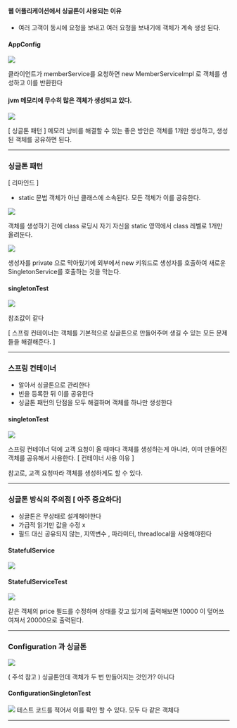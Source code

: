 #### 웹 어플리케이션에서 싱글톤이 사용되는 이유

- 여러 고객이 동시에 요청을 보내고 여러 요청을 보내기에 객체가 계속 생성 된다.
#### AppConfig
![](https://i.imgur.com/uEICwTb.png)

클라이언트가 memberService를 요청하면 new MemberServiceImpl 로 객체를 생성하고 이를 반환한다

#### jvm 메모리에 무수히 많은 객체가 생성되고 있다.
![](https://i.imgur.com/YBaMm9a.png)

[ 싱글톤 패턴 ]
메모리 낭비를 해결할 수 있는 좋은 방안은 객체를 1개만 생성하고, 생성된 객체를 공유하면 된다. 

---
### 싱글톤 패턴

[ 리마인드 ]
- static 문법
객체가 아닌 클래스에 소속된다. 모든 객체가 이를 공유한다.

![](https://i.imgur.com/ThSRElT.png)

객체를 생성하기 전에 class 로딩시 자기 자신을 static 영역에서 class 레벨로 1개만 올려둔다. 

![](https://i.imgur.com/sKLq3M6.png)

생성자를 private 으로 막아뒀기에 외부에서 new 키워드로 생성자를 호출하여 새로운 SingletonService를 호출하는 것을 막는다.

#### singletonTest
![](https://i.imgur.com/fX1o4jP.png)

참조값이 같다

[ 스프링 컨테이너는 객체를 기본적으로 싱글톤으로 만들어주며 생길 수 있는 모든 문제들을 해결해준다. ]

---
### 스프링 컨테이너

- 알아서 싱글톤으로 관리한다
- 빈을 등록한 뒤 이를 공유한다
- 싱글톤 패턴의 단점을 모두 해결하며 객체를 하나만 생성한다

#### singletonTest
![](https://i.imgur.com/WY0nsr4.png)

스프링 컨테이너 덕에 고객 요청이 올 때마다 객체를 생성하는게 아니라, 이미 만들어진 객체를 공유해서 사용한다. [ 컨테이너 사용 이유 ]

참고로, 고객 요청따라 객체를 생성하게도 할 수 있다.

---
### 싱글톤 방식의 주의점 [ 아주 중요하다]

- 싱글톤은 무상태로 설계해야한다
- 가급적 읽기만 값을 수정 x
- 필드 대신 공유되지 않는, 지역변수 , 파라미터, threadlocal을 사용해야한다

#### StatefulService
![](https://i.imgur.com/Qze2W3o.png)

#### StatefulServiceTest
![](https://i.imgur.com/TGXYi4d.png)

같은 객체의 price 필드를 수정하며 상태를 갖고 있기에 출력해보면 10000 이 덮어쓰여져서 20000으로 출력된다.

---
### Configuration 과 싱글톤

![](https://i.imgur.com/80fajI8.png)

( 주석 참고 )
싱글톤인데 객체가 두 번 만들어지는 것인가? 아니다

#### ConfigurationSingletonTest
![](https://i.imgur.com/jPi4lBB.png)
테스트 코드를 적어서 이를 확인 할 수 있다. 모두 다 같은 객체다

---


